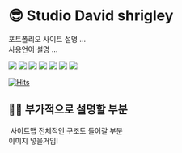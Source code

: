 # 😎 Studio David shrigley

포트폴리오 사이트 설명 ... <br>
사용언어 설명 ... <br>

<img src="https://img.shields.io/badge/React-61DAFB?style=flat&logo=React&logoColor=white"/> <img src="https://img.shields.io/badge/html5-E34F26?style=flat&logo=html5&logoColor=white"/> <img src="https://img.shields.io/badge/css3-1572B6?style=flat&logo=css3&logoColor=white"/> <img src="https://img.shields.io/badge/javascript-F7DF1E?style=flat&logo=javascript&logoColor=white"/> <img src="https://img.shields.io/badge/jquery-0769AD?style=flat&logo=jquery&logoColor=white"/> <img src="https://img.shields.io/badge/three.js-000000?style=flat&logo=three.js&logoColor=white"/> <img src="https://img.shields.io/badge/node.js-339933?style=flat&logo=node.js&logoColor=white"/>

[![Hits](https://hits.seeyoufarm.com/api/count/incr/badge.svg?url=https%3A%2F%2Fbbbgoat.github.io%2FStudio-app%2F&count_bg=%23000000&title_bg=%23FFABAB&icon=github.svg&icon_color=%23F3F3F3&title=Studio+D.SHRIG&edge_flat=false)](https://hits.seeyoufarm.com)

<h2>🤸‍♂️ 부가적으로 설명할 부분</h2>

<img src="" />
사이트맵 전체적인 구조도 들어갈 부분 <br>
이미지 넣을거임!

